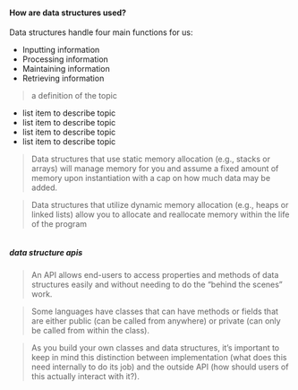 #### How are data structures used?

Data structures handle four main functions for us:

- Inputting information
- Processing information
- Maintaining information
- Retrieving information

> a definition of the topic

- list item to describe topic
- list item to describe topic
- list item to describe topic
- list item to describe topic

> Data structures that use static memory allocation (e.g., stacks or arrays) will manage memory for you and assume a fixed amount of memory upon instantiation with a cap on how much data may be added.

> Data structures that utilize dynamic memory allocation (e.g., heaps or linked lists) allow you to allocate and reallocate memory within the life of the program

```js

```

##### data structure apis

> An API allows end-users to access properties and methods of data structures easily and without needing to do the “behind the scenes” work.

> Some languages have classes that can have methods or fields that are either public (can be called from anywhere) or private (can only be called from within the class).

> As you build your own classes and data structures, it’s important to keep in mind this distinction between implementation (what does this need internally to do its job) and the outside API (how should users of this actually interact with it?).
